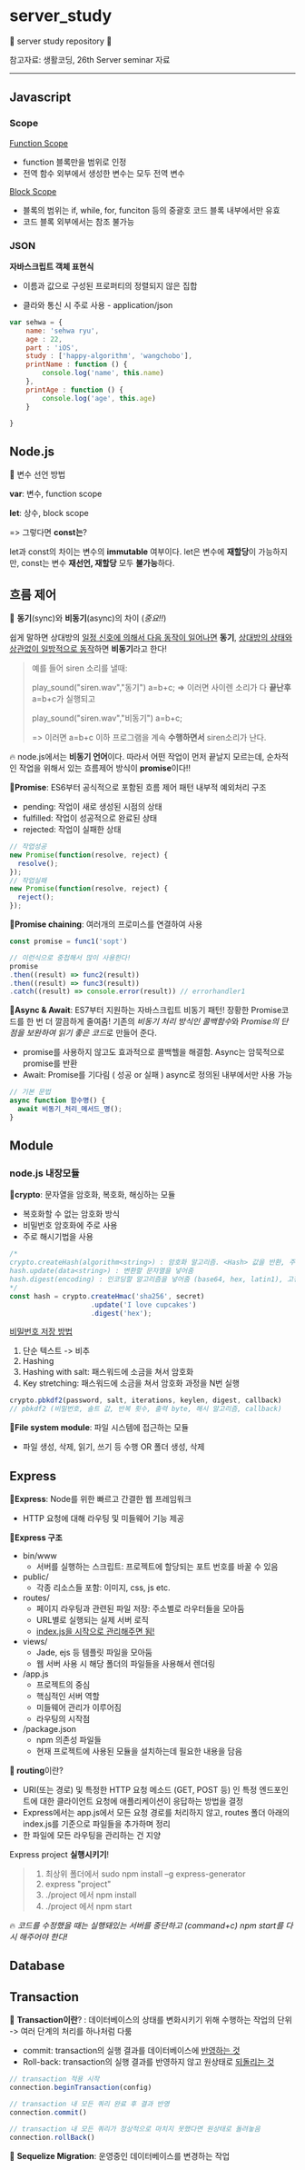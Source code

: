 # server_study

🔆 server study repository 🔆

참고자료: 생활코딩, 26th Server seminar 자료

---



## Javascript

### Scope

<u>Function Scope</u>

- function 블록만을 범위로 인정
- 전역 함수 외부에서 생성한 변수는 모두 전역 변수

<u>Block Scope</u>

- 블록의 범위는 if, while, for, funciton 등의 중괄호 코드 블록 내부에서만 유효
- 코드 블록 외부에서는 참조 불가능



### JSON

**자바스크립트 객체 표현식**

- 이름과 값으로 구성된 프로퍼티의 정렬되지 않은 집합

- 클라와 통신 시 주로 사용 - application/json

```js
var sehwa = {
    name: 'sehwa ryu',
    age : 22,
    part : 'iOS',
    study : ['happy-algorithm', 'wangchobo'],
    printName : function () {
        console.log('name', this.name)
    }, 
    printAge : function () {
        console.log('age', this.age)
    }

}
```



## Node.js

🌟 변수 선언 방법

**var**: 변수, function scope

**let**: 상수, block scope

=> 그렇다면 **const는**?

let과 const의 차이는 변수의 **immutable** 여부이다. let은 변수에 **재할당**이 가능하지만, const는 변수 **재선언, 재할당** 모두 **불가능**하다.



## 흐름 제어

🌟 **동기**(sync)와 **비동기**(async)의 차이 (*중요!!*)

쉽게 말하면 상대방의 <u>일정 신호에 의해서 다음 동작이 일어나면</u> **동기**, <u>상대방의 상태와 상관없이 일방적으로 동작</u>하면 **비동기**라고 한다!



> 예를 들어 siren 소리를 낼때: 
>
> play_sound("siren.wav","동기")
> a=b+c;
> => 이러면 사이렌 소리가 다 **끝난후** a=b+c가 실행되고
>
> play_sound("siren.wav","비동기")
> a=b+c;
>
> => 이러면 a=b+c 이하 프로그램을 계속 **수행하면서** siren소리가 난다.



🔥 node.js에서는 **비동기 언어**이다. 따라서 어떤 작업이 먼저 끝날지 모르는데, 순차적인 작업을 위해서 있는 흐름제어 방식이 **promise**이다!!



**🌟Promise**: ES6부터 공식적으로 포함된 흐름 제어 패턴 내부적 예외처리 구조

- pending: 작업이 새로 생성된 시점의 상태
- fulfilled: 작업이 성공적으로 완료된 상태
- rejected: 작업이 실패한 상태

```javascript
// 작업성공
new Promise(function(resolve, reject) {
  resolve();
});
// 작업실패
new Promise(function(resolve, reject) {
  reject();
});
```

**🌟Promise chaining**: 여러개의 프로미스를 연결하여 사용

```javascript
const promise = func1('sopt')

// 이런식으로 중첩해서 많이 사용한다!
promise
.then((result) => func2(result))
.then((result) => func3(result))
.catch((result) => console.error(result)) // errorhandler1
```



**🌟Async & Await**: ES7부터 지원하는 자바스크립트 비동기 패턴! 장황한 Promise코드를 한 번 더 깔끔하게 줄여줌! 기존의 *비동기 처리 방식인 콜백함수*와 *Promise의 단점을 보완하여 읽기 좋은 코드*로 만들어 준다.

- promise를 사용하지 않고도 효과적으로 콜백헬을 해결함. Async는 암묵적으로 promise를 반환
- Await: Promise를 기다림 ( 성공 or 실패 ) async로 정의된 내부에서만 사용 가능

```javascript
// 기본 문법
async function 함수명() {
  await 비동기_처리_메서드_명();
}
```



## Module

### node.js 내장모듈

**🌟crypto**: 문자열을 암호화, 복호화, 해싱하는 모듈

- 복호화할 수 없는 암호화 방식
- 비밀번호 암호화에 주로 사용 
- 주로 해시기법을 사용

```js
/* 
crypto.createHash(algorithm<string>) : 암호화 알고리즘. <Hash> 값을 반환, 주로 sha512를 사용
hash.update(data<string>) : 변환할 문자열을 넣어줌
hash.digest(encoding) : 인코딩할 알고리즘을 넣어줌 (base64, hex, latin1), 고정된 길이 값을 설정, 변환된 문자열을 반환
*/
const hash = crypto.createHmac('sha256', secret)
                    .update('I love cupcakes')
                    .digest('hex');
```



<u>비밀번호 저장 방법</u>

1. 단순 텍스트 -> 비추
2. Hashing 
3. Hashing with salt: 패스워드에 소금을 쳐서 암호화
4. Key stretching: 패스워드에 소금을 쳐서 암호화 과정을 N번 실행



```js
crypto.pbkdf2(password, salt, iterations, keylen, digest, callback)
// pbkdf2 (비밀번호, 솔트 값, 반복 횟수, 출력 byte, 해시 알고리즘, callback)
```



**🌟File system module**: 파일 시스템에 접근하는 모듈

- 파일 생성, 삭제, 읽기, 쓰기 등 수행 OR 폴더 생성, 삭제



## Express

**🌟Express**: Node를 위한 빠르고 간결한 웹 프레임워크

- HTTP 요청에 대해 라우팅 및 미들웨어 기능 제공



**🌟Express 구조**

- bin/www
  - 서버를 실행하는 스크립트: 프로젝트에 할당되는 포트 번호를 바꿀 수 있음
- public/
  - 각종 리소스들 포함: 이미지, css, js etc.
- routes/
  - 페이지 라우팅과 관련된 파일 저장: 주소별로 라우터들을 모아둠
  - URL별로 실행되는 실제 서버 로직
  - <u>index.js을 시작으로 관리해주면 됨!</u>
- views/
  - Jade, ejs 등 템플릿 파일을 모아둠
  - 웹 서버 사용 시 해당 폴더의 파일들을 사용해서 렌더링
- /app.js
  - 프로젝트의 중심
  - 핵심적인 서버 역할
  - 미들웨어 관리가 이루어짐
  - 라우팅의 시작점
- /package.json
  - npm 의존성 파일들
  - 현재 프로젝트에 사용된 모듈을 설치하는데 필요한 내용을 담음



**🌟 routing**이란? 

- URI(또는 경로) 및 특정한 HTTP 요청 메소드 (GET, POST 등) 인 특정 엔드포인트에 대한 클라이언트 요청에 애플리케이션이 응답하는 방법을 결정
- Express에서는 app.js에서 모든 요청 경로를 처리하지 않고, routes 폴더 아래의 index.js를 기준으로 파일들을 추가하며 정리
- 한 파일에 모든 라우팅을 관리하는 건 지양



Express project **실행시키기**!

> 1. 최상위 폴더에서 sudo npm install –g express-generator
> 2. express "project" 
> 3. ./project 에서 npm install
> 4. ./project 에서 npm start



🔥 *코드를 수정했을 때는 실행돼있는 서버를 중단하고 (command+c) npm start를 다시 해주어야 한다!*



## Database



## Transaction

🌟 **Transaction이란**? : 데이터베이스의 상태를 변화시키기 위해 수행하는 작업의 단위 -> 여러 단계의 처리를 하나처럼 다룸

- commit: transaction의 실행 결과를 데이터베이스에 <u>반영하는 것</u>
- Roll-back: transaction의 실행 결과를 반영하지 않고 원상태로 <u>되돌리는 것</u>



```javascript
// transaction 적용 시작
connection.beginTransaction(config)

// transaction 내 모든 쿼리 완료 후 결과 반영
connection.commit()

// transaction 내 모든 쿼리가 정상적으로 마치지 못했다면 원상태로 돌려놓음
connection.rollBack()
```



🌟 **Sequelize Migration**: 운영중인 데이터베이스를 변경하는 작업

